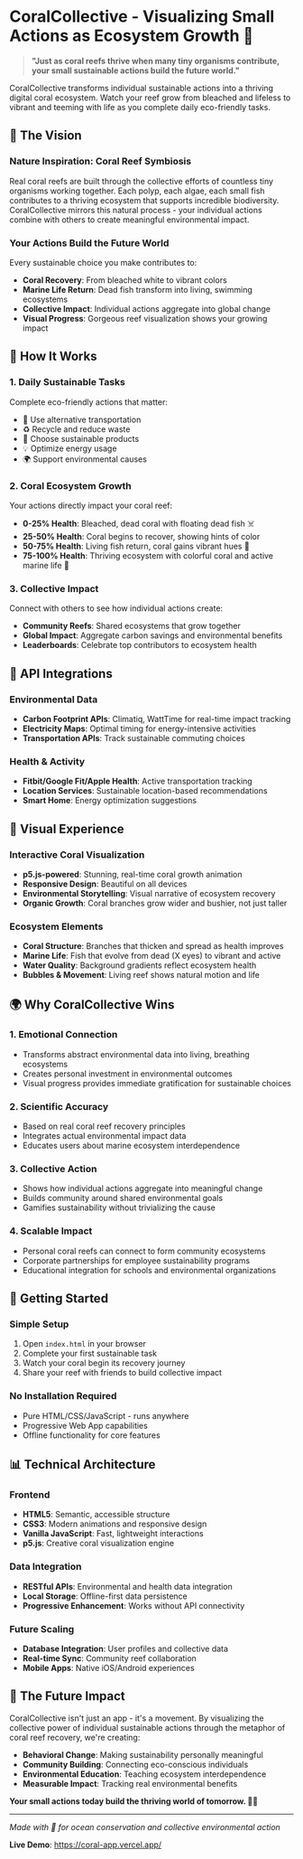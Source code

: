 # CoralCollective - Visualizing Small Actions as Ecosystem Growth 🪸

> **"Just as coral reefs thrive when many tiny organisms contribute, your small sustainable actions build the future world."**

CoralCollective transforms individual sustainable actions into a thriving digital coral ecosystem. Watch your reef grow from bleached and lifeless to vibrant and teeming with life as you complete daily eco-friendly tasks.

## 🌊 The Vision

### Nature Inspiration: Coral Reef Symbiosis
Real coral reefs are built through the collective efforts of countless tiny organisms working together. Each polyp, each algae, each small fish contributes to a thriving ecosystem that supports incredible biodiversity. CoralCollective mirrors this natural process - your individual actions combine with others to create meaningful environmental impact.

### Your Actions Build the Future World
Every sustainable choice you make contributes to:
- **Coral Recovery**: From bleached white to vibrant colors
- **Marine Life Return**: Dead fish transform into living, swimming ecosystems  
- **Collective Impact**: Individual actions aggregate into global change
- **Visual Progress**: Gorgeous reef visualization shows your growing impact

## 🪸 How It Works

### 1. **Daily Sustainable Tasks**
Complete eco-friendly actions that matter:
- 🚴 Use alternative transportation
- ♻️ Recycle and reduce waste
- 🌱 Choose sustainable products
- 💡 Optimize energy usage
- 🌍 Support environmental causes

### 2. **Coral Ecosystem Growth**
Your actions directly impact your coral reef:
- **0-25% Health**: Bleached, dead coral with floating dead fish ☠️
- **25-50% Health**: Coral begins to recover, showing hints of color
- **50-75% Health**: Living fish return, coral gains vibrant hues 🐠
- **75-100% Health**: Thriving ecosystem with colorful coral and active marine life 🌺

### 3. **Collective Impact**
Connect with others to see how individual actions create:
- **Community Reefs**: Shared ecosystems that grow together
- **Global Impact**: Aggregate carbon savings and environmental benefits
- **Leaderboards**: Celebrate top contributors to ecosystem health

## 🔗 API Integrations

### Environmental Data
- **Carbon Footprint APIs**: Climatiq, WattTime for real-time impact tracking
- **Electricity Maps**: Optimal timing for energy-intensive activities
- **Transportation APIs**: Track sustainable commuting choices

### Health & Activity
- **Fitbit/Google Fit/Apple Health**: Active transportation tracking
- **Location Services**: Sustainable location-based recommendations
- **Smart Home**: Energy optimization suggestions

## 🎨 Visual Experience

### Interactive Coral Visualization
- **p5.js-powered**: Stunning, real-time coral growth animation
- **Responsive Design**: Beautiful on all devices
- **Environmental Storytelling**: Visual narrative of ecosystem recovery
- **Organic Growth**: Coral branches grow wider and bushier, not just taller

### Ecosystem Elements
- **Coral Structure**: Branches that thicken and spread as health improves
- **Marine Life**: Fish that evolve from dead (X eyes) to vibrant and active
- **Water Quality**: Background gradients reflect ecosystem health
- **Bubbles & Movement**: Living reef shows natural motion and life

## 🌍 Why CoralCollective Wins

### 1. **Emotional Connection**
- Transforms abstract environmental data into living, breathing ecosystems
- Creates personal investment in environmental outcomes
- Visual progress provides immediate gratification for sustainable choices

### 2. **Scientific Accuracy**
- Based on real coral reef recovery principles
- Integrates actual environmental impact data
- Educates users about marine ecosystem interdependence

### 3. **Collective Action**
- Shows how individual actions aggregate into meaningful change
- Builds community around shared environmental goals
- Gamifies sustainability without trivializing the cause

### 4. **Scalable Impact**
- Personal coral reefs can connect to form community ecosystems
- Corporate partnerships for employee sustainability programs
- Educational integration for schools and environmental organizations

## 🚀 Getting Started

### Simple Setup
1. Open `index.html` in your browser
2. Complete your first sustainable task
3. Watch your coral begin its recovery journey
4. Share your reef with friends to build collective impact

### No Installation Required
- Pure HTML/CSS/JavaScript - runs anywhere
- Progressive Web App capabilities
- Offline functionality for core features

## 📊 Technical Architecture

### Frontend
- **HTML5**: Semantic, accessible structure
- **CSS3**: Modern animations and responsive design
- **Vanilla JavaScript**: Fast, lightweight interactions
- **p5.js**: Creative coral visualization engine

### Data Integration
- **RESTful APIs**: Environmental and health data integration
- **Local Storage**: Offline-first data persistence
- **Progressive Enhancement**: Works without API connectivity

### Future Scaling
- **Database Integration**: User profiles and collective data
- **Real-time Sync**: Community reef collaboration
- **Mobile Apps**: Native iOS/Android experiences

## 🌟 The Future Impact

CoralCollective isn't just an app - it's a movement. By visualizing the collective power of individual sustainable actions through the metaphor of coral reef recovery, we're creating:

- **Behavioral Change**: Making sustainability personally meaningful
- **Community Building**: Connecting eco-conscious individuals
- **Environmental Education**: Teaching ecosystem interdependence
- **Measurable Impact**: Tracking real environmental benefits

**Your small actions today build the thriving world of tomorrow. 🪸🌊**

---

*Made with 💚 for ocean conservation and collective environmental action*

**Live Demo**: https://coral-app.vercel.app/